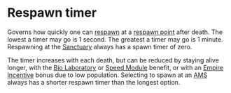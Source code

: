 # Respawn timer

Governs how quickly one can [respawn](Respawn.md) at a
[respawn point](Spawn_point.md) after death. The lowest a timer may go is 1
second. The greatest a timer may go is 1 minute. Respawning at the
[Sanctuary](../locations/Sanctuary.md) always has a spawn timer of zero.

The timer increases with each death, but can be reduced by staying alive longer,
with the [Bio Laboratory](../locations/Bio_Laboratory.md) or
[Speed Module](../modules/Speed_Module.md) benefit, or with an
[Empire Incentive](Empire_Incentives.md) bonus due to low population.
Selecting to spawn at an [AMS](../vehicles/Advanced_Mobile_Station.md) always
has a shorter respawn timer than the longest option.
